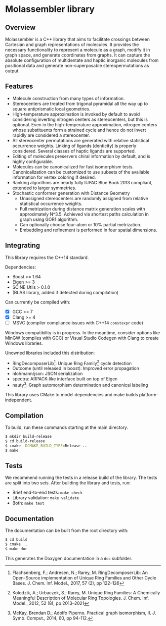 # Molassembler library
## Overview

Molassembler is a C++ library that aims to facilitate crossings between
Cartesian and graph representations of molecules. It provides the necessary
functionality to represent a molecule as a graph, modify it in graph space, and
generate coordinates from graphs. It can capture the absolute configuration
of multidentate and haptic inorganic molecules from positional data and
generate non-superposable stereopermutations as output.


## Features

- Molecule construction from many types of information. 
- Stereocenters are treated from trigonal pyramidal all the way up to square
  antiprismatic local geometries.
- High-temperature approximation is invoked by default to avoid considering
  inverting nitrogen centers as stereocenters, but this is optional. Even in
  the high-temperature approximation, nitrogen centers whose substituents
  form a strained cycle and hence do not invert rapidly are considered a
  stereocenter.
- All stereocenter permutations are generated with relative statistical
  occurrence weights. Linking of ligands (denticity) is properly considered.
  Several classes of haptic ligands are supported.
- Editing of molecules preservers chiral information by default, and is highly
  configurable.
- Molecules can be canonicalized for fast isomorphism tests. Canonicalization
  can be customized to use subsets of the available information for vertex
  coloring if desired.
- Ranking algorithms are nearly fully IUPAC Blue Book 2013 compliant, extended
  to larger symmetries.
- Stochastic conformer generation with Distance Geometry
  - Unassigned stereocenters are randomly assigned from relative statistical
    occurrence weights.
  - Full metrization during distance matrix generation scales with approximately
    N^3.5. Achieved via shortest paths calculation in graph using GOR1 algorithm.
  - Can optionally choose four-atom or 10% partial metrization.
  - Embedding and refinement is performed in four spatial dimensions.


## Integrating

This library requires the C++14 standard.

Dependencies:

- Boost >= 1.64
- Eigen >= 3
- SCINE Utils > 0.1.0
- (BLAS library, added if detected during compilation)


Can currently be compiled with:

- [x] GCC >= 7
- [x] Clang >= 4
- [ ] MSVC (compiler compliance issues with C++14 `constexpr` code)

Windows compatibility is in progress. In the meantime, consider options like
MinGW (compiles with GCC) or Visual Studio Codegen with Clang to create Windows
libraries.

Unowned libraries included this distribution:

- RingDecomposerLib[^1]: Unique Ring Family[^2] cycle detection
- Outcome (until released in boost): Improved error propagation
- nlohmann/json: JSON serialization
- spectra: ARPACK-like interface built on top of Eigen
- nauty[^3]: Graph automorphism determination and canonical labeling

This library uses CMake to model dependencies and make builds
platform-independent.


## Compilation

To build, run these commands starting at the main directory. 

```bash
$ mkdir build-release
$ cd build-release
$ cmake -DCMAKE_BUILD_TYPE=Release ..
$ make
```

## Tests

We recommend running the tests in a release build of the library. The tests are
split into two sets. After building the library and tests, run:

- Brief end-to-end tests: `make check`
- Library validation: `make validate`
- Both: `make test`


## Documentation

The documentation can be built from the root directory with:

```bash
$ cd build
$ cmake ..
$ make doc
```

This generates the Doxygen documentation in a `doc` subfolder.

[^1]: Flachsenberg, F.; Andresen, N.; Rarey, M. RingDecomposerLib: An
  Open-Source implementation of Unique Ring Families and Other Cycle Bases. J.
  Chem. Inf.  Model., 2017, 57 (2), pp 122–126

[^2]: Kolodzik, A.; Urbaczek, S.; Rarey, M. Unique Ring Families: A Chemically
  Meaningful Description of Molecular Ring Topologies. J. Chem. Inf. Model.,
  2012, 52 (8), pp 2013–2021

[^3]: McKay, Brendan D.; Adolfo Piperno. Practical graph isomorphism, II.
  J. Symb. Comput., 2014, 60, pp 94-112.
